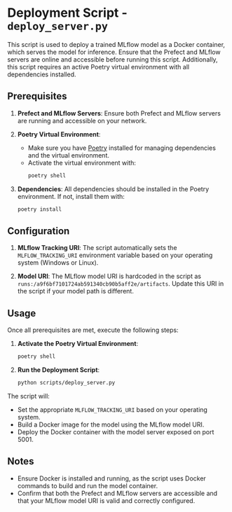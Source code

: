 
# Deployment Script - `deploy_server.py`

This script is used to deploy a trained MLflow model as a Docker container, which serves the model for inference. Ensure that the Prefect and MLflow servers are online and accessible before running this script. Additionally, this script requires an active Poetry virtual environment with all dependencies installed.

## Prerequisites

1. **Prefect and MLflow Servers**: Ensure both Prefect and MLflow servers are running and accessible on your network.

2. **Poetry Virtual Environment**: 
   - Make sure you have [Poetry](https://python-poetry.org/) installed for managing dependencies and the virtual environment.
   - Activate the virtual environment with:
     ```bash
     poetry shell
     ```

3. **Dependencies**: All dependencies should be installed in the Poetry environment. If not, install them with:
   ```bash
   poetry install
   ```

## Configuration

1. **MLflow Tracking URI**: The script automatically sets the `MLFLOW_TRACKING_URI` environment variable based on your operating system (Windows or Linux).
   
2. **Model URI**: The MLflow model URI is hardcoded in the script as `runs:/a9f6bf7101724ab591340cb90b5aff2e/artifacts`. Update this URI in the script if your model path is different.

## Usage

Once all prerequisites are met, execute the following steps:

1. **Activate the Poetry Virtual Environment**:
   ```bash
   poetry shell
   ```

2. **Run the Deployment Script**:
   ```bash
   python scripts/deploy_server.py
   ```

The script will:
- Set the appropriate `MLFLOW_TRACKING_URI` based on your operating system.
- Build a Docker image for the model using the MLflow model URI.
- Deploy the Docker container with the model server exposed on port 5001.

## Notes

- Ensure Docker is installed and running, as the script uses Docker commands to build and run the model container.
- Confirm that both the Prefect and MLflow servers are accessible and that your MLflow model URI is valid and correctly configured.
